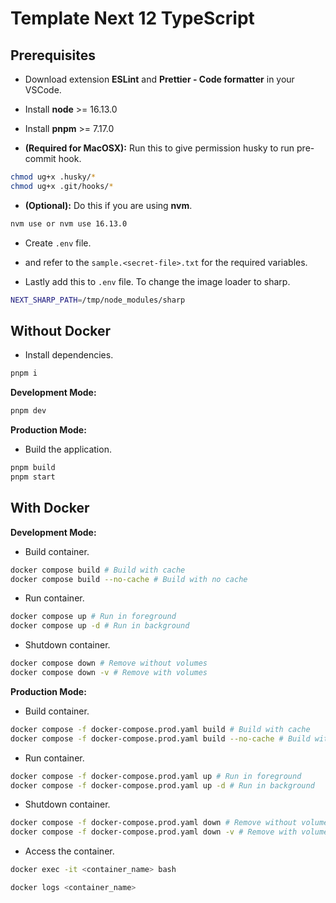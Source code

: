 # Template Next 12 TypeScript

## Prerequisites

- Download extension **ESLint** and **Prettier - Code formatter** in your VSCode.
- Install **node** >= 16.13.0
- Install **pnpm** >= 7.17.0

- **(Required for MacOSX):** Run this to give permission husky to run pre-commit hook.

```bash
chmod ug+x .husky/*
chmod ug+x .git/hooks/*
```

- **(Optional):** Do this if you are using **nvm**.

```bash
nvm use or nvm use 16.13.0
```

- Create `.env` file.
- and refer to the `sample.<secret-file>.txt` for the required variables.

- Lastly add this to `.env` file. To change the image loader to sharp.

```bash
NEXT_SHARP_PATH=/tmp/node_modules/sharp
```

## Without Docker

- Install dependencies.

```bash
pnpm i
```

**Development Mode:**

```bash
pnpm dev
```

**Production Mode:**

- Build the application.

```bash
pnpm build
pnpm start
```

## With Docker

**Development Mode:**

- Build container.

```bash
docker compose build # Build with cache
docker compose build --no-cache # Build with no cache
```

- Run container.

```bash
docker compose up # Run in foreground
docker compose up -d # Run in background
```

- Shutdown container.

```bash
docker compose down # Remove without volumes
docker compose down -v # Remove with volumes
```

**Production Mode:**

- Build container.

```bash
docker compose -f docker-compose.prod.yaml build # Build with cache
docker compose -f docker-compose.prod.yaml build --no-cache # Build with no cache
```

- Run container.

```bash
docker compose -f docker-compose.prod.yaml up # Run in foreground
docker compose -f docker-compose.prod.yaml up -d # Run in background
```

- Shutdown container.

```bash
docker compose -f docker-compose.prod.yaml down # Remove without volumes
docker compose -f docker-compose.prod.yaml down -v # Remove with volumes
```

- Access the container.

```bash
docker exec -it <container_name> bash
```

```bash
docker logs <container_name>
```
